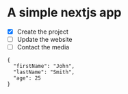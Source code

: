 # A simple nextjs app

- [x] Create the project
- [ ] Update the website
- [ ] Contact the media

```
{
  "firstName": "John",
  "lastName": "Smith",
  "age": 25
}
```